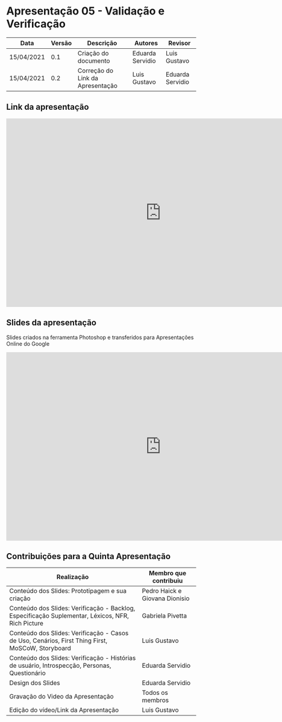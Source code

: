 # Apresentação 05 - Validação e Verificação 

| Data       | Versão | Descrição                        | Autores          | Revisor          |
| ---------- | ------ | -------------------------------- | ---------------- | ---------------- |
| 15/04/2021 | 0.1    | Criação do documento             | Eduarda Servidio | Luis Gustavo     |
| 15/04/2021 | 0.2    | Correção do Link da Apresentação | Luis Gustavo     | Eduarda Servidio |

## Link da apresentação

<iframe width="820" height="500" src="https://www.youtube.com/embed/RqpEII3GdxI" frameborder="0"
    allow="accelerometer; autoplay; clipboard-write; encrypted-media; gyroscope; picture-in-picture"
    allowfullscreen></iframe>

## Slides da apresentação

Slides criados na ferramenta Photoshop e transferidos para Apresentações Online do Google

<iframe width="820" height="500" src="https://docs.google.com/presentation/d/1iE0pi-Jkj-7Enrwk8ah-lUiyBr6_J4lQVzODzhakLTU/edit?usp=sharing" frameborder="0"
    allow="accelerometer; autoplay; clipboard-write; encrypted-media; gyroscope; picture-in-picture"
    allowfullscreen></iframe>

## Contribuições para a Quinta Apresentação

| Realização                                     | Membro que contribuiu |
| ---------------------------------------------- | --------------------- |
| Conteúdo dos Slides: Prototipagem e sua criação             | Pedro Haick e Giovana Dionisio |
| Conteúdo dos Slides: Verificação - Backlog, Especificação Suplementar, Léxicos, NFR, Rich Picture  | Gabriela Pivetta   |
| Conteúdo dos Slides: Verificação - Casos de Uso, Cenários, First Thing First, MoSCoW, Storyboard   | Luis Gustavo     |
| Conteúdo dos Slides: Verificação - Histórias de usuário, Introspecção, Personas, Questionário   | Eduarda Servidio     |
| Design dos Slides                              | Eduarda Servidio      |
| Gravação do Video da Apresentação              | Todos os membros      |
| Edição do vídeo/Link da Apresentação           | Luis Gustavo          |
